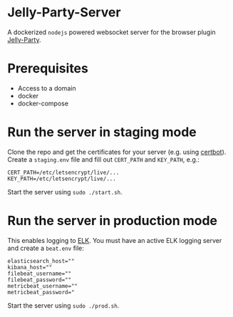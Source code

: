 # Jelly-Party-Server
A dockerized `nodejs` powered websocket server for the browser plugin [Jelly-Party](https://chrome.google.com/webstore/detail/jelly-party/aiecbkandfgpphpdilbaaagnampmdgpd).

# Prerequisites
- Access to a domain
- docker
- docker-compose

# Run the server in staging mode
Clone the repo and get the certificates for your server (e.g. using [certbot](https://certbot.eff.org/)). Create a `staging.env` file and fill out `CERT_PATH` and `KEY_PATH`, e.g.:
```
CERT_PATH=/etc/letsencrypt/live/...
KEY_PATH=/etc/letsencrypt/live/...
```
Start the server using `sudo ./start.sh`.

# Run the server in production mode
This enables logging to [ELK](https://www.elastic.co/de/what-is/elk-stack). You must have an active ELK logging server and create a `beat.env` file:
```
elasticsearch_host=""
kibana_host=""
filebeat_username=""
filebeat_password=""
metricbeat_username=""
metricbeat_password="
```
Start the server using `sudo ./prod.sh`.
